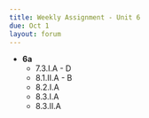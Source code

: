 ```yaml
---
title: Weekly Assignment - Unit 6
due: Oct 1
layout: forum
---
```


- **6a**
    - 7.3.I.A - D
    - 8.1.II.A - B
    - 8.2.I.A
    - 8.3.I.A
    - 8.3.II.A